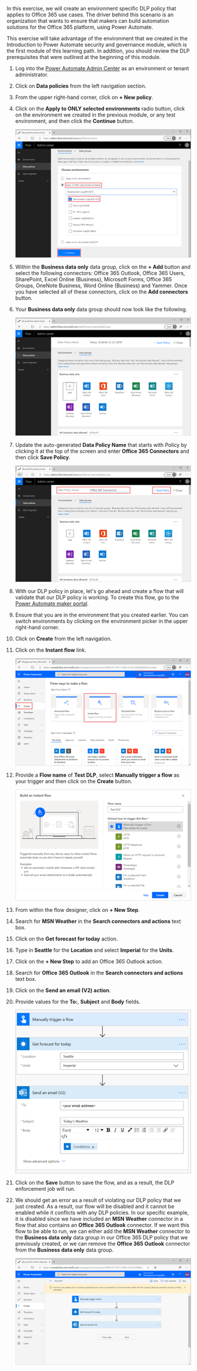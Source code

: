 In this exercise, we will create an environment specific DLP policy that
applies to Office 365 use cases. The driver behind this scenario is an
organization that wants to ensure that makers can build automation
solutions for the Office 365 platform, using Power Automate.

This exercise will take advantage of the environment that we created in the
Introduction to Power Automate security and governance module, which is the 
first module of this learning path. In addition, you should review the DLP 
prerequisites that were outlined at the beginning of this module.

1.  Log into the [Power Automate Admin Center](https://admin.flow.microsoft.com/?azure-portal=true) as an environment or tenant administrator.

2.  Click on **Data policies** from the left navigation section.

3.  From the upper right-hand corner, click on **+ New policy**.

4.  Click on the **Apply to ONLY selected environments** radio button, click on the environment we created in the previous module, or any test environment, and then click the **Continue** button.

	![new DLP](../media/15-new-dlp.png)

5.  Within the **Business data only** data group, click on the **+ Add** button and select the following connectors: Office 365 Outlook, Office 365 Users, SharePoint, Excel Online (Business), Microsoft Forms, Office 365 Groups, OneNote Business, Word Online (Business) and Yammer. Once you have selected all of these connectors, click on the **Add connectors** button.

6.  Your **Business data only** data group should now look like the following.

    ![added connectors](../media/16-added-connectors.png)

7.  Update the auto-generated **Data Policy Name** that starts with Policy by clicking it at the top of the screen and enter **Office 365 Connectors** and then click **Save Policy**.

    ![save data policy](../media/17-save.png)

8.  With our DLP policy in place, let's go ahead and create a flow that will validate that our DLP policy is working. To create this flow, go to the [Power Automate maker portal](https://flow.microsoft.com/?azure-portal=true).

9.  Ensure that you are in the environment that you created earlier. You can switch environments by clicking on the environment picker in the upper right-hand corner.

10. Click on **Create** from the left navigation.

11. Click on the **Instant flow** link.

    ![create flow](../media/18-create.png)

12. Provide a **Flow name** of **Test DLP**, select **Manually trigger a flow** as your trigger and then click on the **Create** button.

    ![create](../media/19-create.png)

13. From within the flow designer, click on **+ New Step**.

14. Search for **MSN Weather** in the **Search connectors and actions** text box.

15. Click on the **Get forecast for today** action.

16. Type in **Seattle** for the **Location** and select **Imperial** for the **Units**.

17. Click on the **+ New Step** to add an Office 365 Outlook action.

18. Search for **Office 365 Outlook** in the **Search connectors and actions** text box.

19. Click on the **Send an email (V2) action**.

20. Provide values for the **To:**, **Subject** and **Body** fields.

	![add an action](../media/20-actions.png)

21. Click on the **Save** button to save the flow, and as a result, the DLP enforcement job will run.

22. We should get an error as a result of violating our DLP policy that we just created. As a result, our flow will be disabled and it cannot be enabled while it conflicts with any DLP policies. In our specific example, it is disabled since we have included an **MSN Weather** connector in a flow that also contains an **Office 365 Outlook** connector. If we want this flow to be able to run, we can either add the **MSN Weather** connector to the **Business data only** data group in our Office 365 DLP policy that we previously created, or we can remove the **Office 365 Outlook** connector from the **Business data only** data group.

	![DLP](../media/21-dlp.png)
